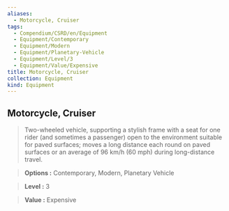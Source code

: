 ```yaml
---
aliases:
  - Motorcycle, Cruiser
tags:
  - Compendium/CSRD/en/Equipment
  - Equipment/Contemporary
  - Equipment/Modern
  - Equipment/Planetary-Vehicle
  - Equipment/Level/3
  - Equipment/Value/Expensive
title: Motorcycle, Cruiser
collection: Equipment
kind: Equipment
---
```

## Motorcycle, Cruiser    
    
>Two-wheeled vehicle, supporting a stylish frame with a seat for one rider (and sometimes a passenger) open to the environment suitable for paved surfaces; moves a long distance each round on paved surfaces or an average of 96 km/h (60 mph) during long-distance travel.    
> **Options :** Contemporary, Modern, Planetary Vehicle    
> **Level :** 3    
> **Value :** Expensive